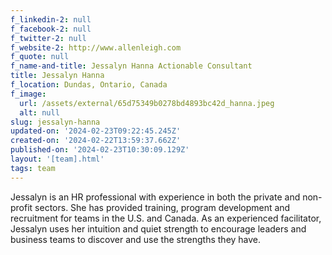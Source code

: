 ```yaml
---
f_linkedin-2: null
f_facebook-2: null
f_twitter-2: null
f_website-2: http://www.allenleigh.com
f_quote: null
f_name-and-title: Jessalyn Hanna Actionable Consultant
title: Jessalyn Hanna
f_location: Dundas, Ontario, Canada
f_image:
  url: /assets/external/65d75349b0278bd4893bc42d_hanna.jpeg
  alt: null
slug: jessalyn-hanna
updated-on: '2024-02-23T09:22:45.245Z'
created-on: '2024-02-22T13:59:37.662Z'
published-on: '2024-02-23T10:30:09.129Z'
layout: '[team].html'
tags: team
---
```


Jessalyn is an HR professional with experience in both the private and non-profit sectors. She has provided training, program development and recruitment for teams in the U.S. and Canada. As an experienced facilitator, Jessalyn uses her intuition and quiet strength to encourage leaders and business teams to discover and use the strengths they have.
